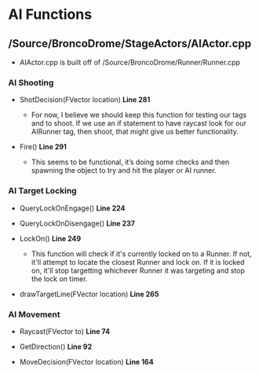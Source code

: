 # AI Functions

## /Source/BroncoDrome/StageActors/AIActor.cpp

* AIActor.cpp is built off of /Source/BroncoDrome/Runner/Runner.cpp

### AI Shooting

* ShotDecision(FVector location) **Line 281**
    * For now, I believe we should keep this function for testing our tags and to shoot. If we use an if statement to have raycast look for our AIRunner tag, then shoot, that might give us better functionality.

* Fire() **Line 291**
    * This seems to be functional, it’s doing some checks and then spawning the object to try and hit the player or AI runner.

### AI Target Locking

* QueryLockOnEngage() **Line 224**

* QueryLockOnDisengage() **Line 237**

* LockOn() **Line 249**
    * This function will check if it's currently locked on to a Runner. If not, it'll attempt to locate the closest Runner and lock on. If it is locked on, it'll stop targetting whichever Runner it was targeting and stop the lock on timer.

* drawTargetLine(FVector location) **Line 265**

###  AI Movement

* Raycast(FVector to) **Line 74**

* GetDirection() **Line 92**

* MoveDecision(FVector location) **Line 164**
